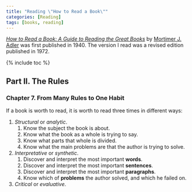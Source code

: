 ```yaml
---
title: "Reading \"How to Read a Book\""
categories: [Reading]
tags: [books, reading]
---
```


[*How to Read a Book: A Guide to Reading the Great Books*](https://en.wikipedia.org/wiki/How_to_Read_a_Book) by [Mortimer J. Adler](https://en.wikipedia.org/wiki/Mortimer_J._Adler) was first published in 1940. The version I read was a revised edition published in 1972.

{% include toc %}

## Part II. The Rules

### Chapter 7. From Many Rules to One Habit

If a book is worth to read, it is worth to read three times in different ways:

1. *Structural* or *analytic*.
   1. Know the subject the book is about.
   2. Know what the book as a whole is trying to say.
   3. Know what parts that whole is divided.
   4. Know what the main problems are that the author is trying to solve.
2. *Interpretative* or *synthetic*.
   1. Discover and interpret the most important **words**.
   2. Discover and interpret the most important **sentences**.
   3. Discover and interpret the most important **paragraphs**.
   4. Know which of **problems** the author solved, and which he failed on.
3. *Critical* or *evaluative*.